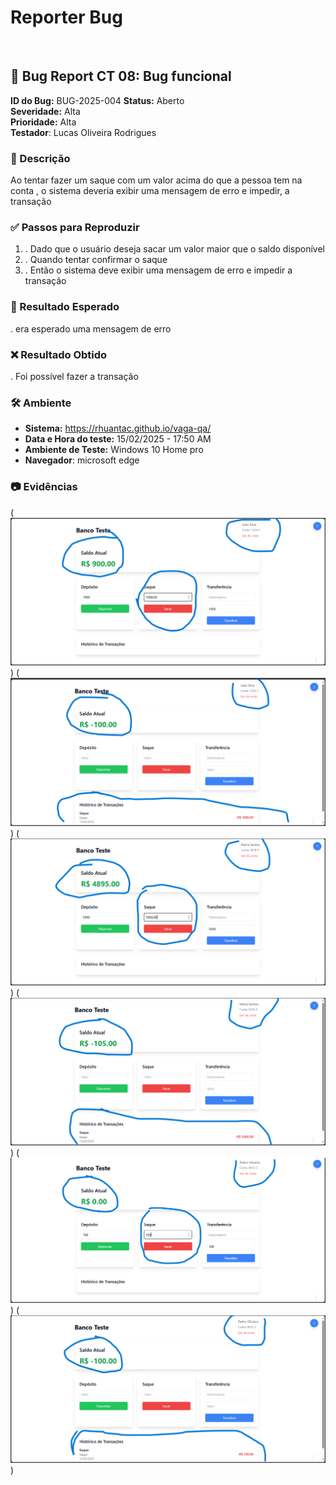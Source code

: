 # Reporter Bug
<br/>

## 🐞 Bug Report CT 08: Bug funcional

**ID do Bug:** BUG-2025-004
**Status:** Aberto  
**Severidade:** Alta  
**Prioridade:** Alta  
**Testador**: Lucas Oliveira Rodrigues

### 📌 Descrição

Ao tentar fazer um saque com um valor acima do que a pessoa tem na conta , o sistema deveria exibir uma mensagem de erro e impedir,
a transação

 

### ✅ Passos para Reproduzir
1. . Dado que o usuário deseja sacar um valor maior que o saldo disponível
2. . Quando tentar confirmar o saque
3. . Então o sistema deve exibir uma mensagem de erro e impedir a transação

### 🔎 Resultado Esperado
. era esperado uma mensagem de erro

### ❌ Resultado Obtido
. Foi possível fazer a transação

### 🛠 Ambiente
- **Sistema:**  https://rhuantac.github.io/vaga-qa/ 
- **Data e Hora do teste:** 15/02/2025 - 17:50 AM  
- **Ambiente de Teste:** Windows 10 Home pro 
- **Navegador**: microsoft edge

### 📷 Evidências

(![alt text](<../assets/joao saque negativo.png>))
(![alt text](<../assets/joao saque negativo 2.png>))
(![alt text](<../assets/mariana saque negativo.png>))
(![alt text](<../assets/mariana saque negativo 2.png>))
(![alt text](<../assets/pedro saque negativo.png>))
(![alt text](<../assets/pedro saque negativo 2.png>))
